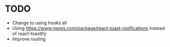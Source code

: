 # TODO
- Change to using hooks all
- Using https://www.npmjs.com/package/react-toast-notifications instead of react-toastify
- Improve routing